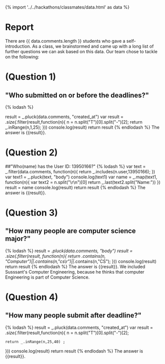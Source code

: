 {% import '../../hackathons/classmates/data.html' as data %}

# Report

There are {{ data.comments.length }} students who gave a self-introduction. As a
class, we brainstormed and came up with a long list of further questions we can
ask based on this data. Our team chose to tackle on the following:


# (Question 1)
## "Who submitted on or before the deadlines?"
{% lodash %}

result = _.pluck(data.comments, "created_at")
var result = _.size(_.filter(result,function(n){
	n = n.split("T")[0].split("-")[2];
	return _.inRange(n,1,25);
}))
console.log(result)
return result
{% endlodash %}
The answer is {{result}}.

# (Question 2)
##"Who(name) has the User ID: 13950166?"
{% lodash %}
var text = _.filter(data.comments, function(n){
	return _.includes(n.user,13950166);
})
var text1 = _.pluck(text, "body")
console.log(text1)
var name = _.map(text1, function(n){
	var text2 = n.split("\r\n")[0]
	return _.last(text2.split("Name:"))
})
result = name
console.log(result)
return result
{% endlodash %}
The answer is {{result}}.

# (Question 3)
## "How many people are computer science major?"
{% lodash %}
result = _.pluck(data.comments, "body")
result = _.size(_.filter(result, function(n){
	return _.contains(n, "Computer")||_.contains(n,"cs\r")||_.contains(n,"CS");
}))
console.log(result)
return result
{% endlodash %}
The answer is {{result}}.
We included Susssant's Computer Engineering, because he thinks that computer Engineering is part of Computer Science.


# (Question 4)
## "How many people submit after deadline?"
{% lodash %}
result = _.pluck(data.comments, "created_at")
var result = _.size(_.filter(result,function(n){
	n = n.split("T")[0].split("-")[2];
	
	return _.inRange(n,25,40) ;
}))
console.log(result)
return result
{% endlodash %}
The answer is {{result}}.
